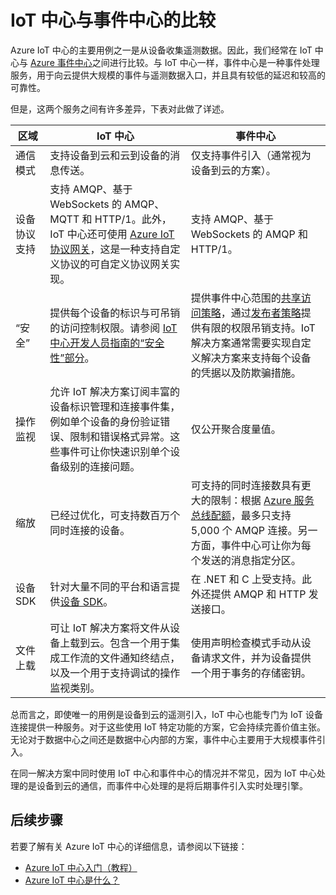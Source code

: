 <properties
 pageTitle="Azure IoT 中心与 Azure 事件中心的比较 | Azure"
 description="将 Azure IoT 中心与 Azure 事件中心服务进行比较，重点为功能和用例方面的差异。"
 services="iot-hub"
 documentationCenter=""
 authors="fsautomata"
 manager="timlt"
 editor=""/>

<tags
 ms.service="iot-hub"
 ms.date="06/06/2016"
 wacn.date="07/04/2016"/>

# IoT 中心与事件中心的比较

Azure IoT 中心的主要用例之一是从设备收集遥测数据。因此，我们经常在 IoT 中心与 [Azure 事件中心][]之间进行比较。与 IoT 中心一样，事件中心是一种事件处理服务，用于向云提供大规模的事件与遥测数据入口，并且具有较低的延迟和较高的可靠性。

但是，这两个服务之间有许多差异，下表对此做了详述。

| 区域 | IoT 中心 | 事件中心 |
| ---- | ------- | ---------- |
| 通信模式 | 支持设备到云和云到设备的消息传送。 | 仅支持事件引入（通常视为设备到云的方案）。 |
| 设备协议支持 | 支持 AMQP、基于 WebSockets 的 AMQP、MQTT 和 HTTP/1。此外，IoT 中心还可使用 [Azure IoT 协议网关][lnk-azure-protocol-gateway]，这是一种支持自定义协议的可自定义协议网关实现。 | 支持 AMQP、基于 WebSockets 的 AMQP 和 HTTP/1。 |
| “安全” | 提供每个设备的标识与可吊销的访问控制权限。请参阅 [IoT 中心开发人员指南的“安全性”部分]。 | 提供事件中心范围的[共享访问策略][Event Hub - security]，通过[发布者策略][Event Hub publisher policies]提供有限的权限吊销支持。IoT 解决方案通常需要实现自定义解决方案来支持每个设备的凭据以及防欺骗措施。 |
| 操作监视 | 允许 IoT 解决方案订阅丰富的设备标识管理和连接事件集，例如单个设备的身份验证错误、限制和错误格式异常。这些事件可让你快速识别单个设备级别的连接问题。 | 仅公开聚合度量值。 |
| 缩放 | 已经过优化，可支持数百万个同时连接的设备。 | 可支持的同时连接数具有更大的限制：根据 [Azure 服务总线配额][]，最多只支持 5,000 个 AMQP 连接。另一方面，事件中心可让你为每个发送的消息指定分区。 |
| 设备 SDK | 针对大量不同的平台和语言提供[设备 SDK][Azure IoT Hub SDKs]。 | 在 .NET 和 C 上受支持。此外还提供 AMQP 和 HTTP 发送接口。 |
| 文件上载 | 可让 IoT 解决方案将文件从设备上载到云。包含一个用于集成工作流的文件通知终结点，以及一个用于支持调试的操作监视类别。 | 使用声明检查模式手动从设备请求文件，并为设备提供一个用于事务的存储密钥。 |

总而言之，即使唯一的用例是设备到云的遥测引入，IoT 中心也能专门为 IoT 设备连接提供一种服务。对于这些使用 IoT 特定功能的方案，它会持续完善价值主张。无论对于数据中心之间还是数据中心内部的方案，事件中心主要用于大规模事件引入。

在同一解决方案中同时使用 IoT 中心和事件中心的情况并不常见，因为 IoT 中心处理的是设备到云的通信，而事件中心处理的是将后期事件引入实时处理引擎。

## 后续步骤

若要了解有关 Azure IoT 中心的详细信息，请参阅以下链接：

- [Azure IoT 中心入门（教程）][lnk-get-started]
- [Azure IoT 中心是什么？][]

[Azure 事件中心]: /documentation/articles/event-hubs-what-is-event-hubs/
[IoT 中心开发人员指南的“安全性”部分]: /documentation/articles/iot-hub-devguide/#security
[Event Hub - security]: /documentation/articles/event-hubs-authentication-and-security-model-overview/
[Event Hub publisher policies]: /documentation/articles/event-hubs-overview/#common-publisher-tasks
[Azure 服务总线配额]: /documentation/articles/service-bus-quotas/
[Azure IoT Hub SDKs]: https://github.com/Azure/azure-iot-sdks/blob/master/readme.md
[lnk-get-started]: /documentation/articles/iot-hub-csharp-csharp-getstarted/
[Azure IoT 中心是什么？]: /documentation/articles/iot-hub-what-is-iot-hub/
[lnk-azure-protocol-gateway]: /documentation/articles/iot-hub-protocol-gateway/

<!---HONumber=Mooncake_0307_2016-->